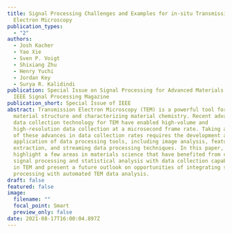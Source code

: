 ```yaml
---
title: Signal Processing Challenges and Examples for in-situ Transmission
  Electron Microscopy
publication_types:
  - "2"
authors:
  - Josh Kacher
  - Yao Xie
  - Sven P. Voigt
  - Shixiang Zhu
  - Henry Yuchi
  - Jordan Key
  - Surya R. Kalidindi
publication: Special Issue on Signal Processing for Advanced Materials in the
  IEEE Signal Processing Magazine
publication_short: Special Issue of IEEE
abstract: Transmission Electron Microscopy (TEM) is a powerful tool for imaging
  material structure and characterizing material chemistry. Recent advances in
  data collection technology for TEM have enabled high-volume and
  high-resolution data collection at a microsecond frame rate. Taking advantage
  of these advances in data collection rates requires the development and
  application of data processing tools, including image analysis, feature
  extraction, and streaming data processing techniques. In this paper, we
  highlight a few areas in materials science that have benefited from combining
  signal processing and statistical analysis with data collection capabilities
  in TEM and present a future outlook on opportunities of integrating signal
  processing with automated TEM data analysis.
draft: false
featured: false
image:
  filename: ""
  focal_point: Smart
  preview_only: false
date: 2021-08-17T16:00:04.897Z
---
```

